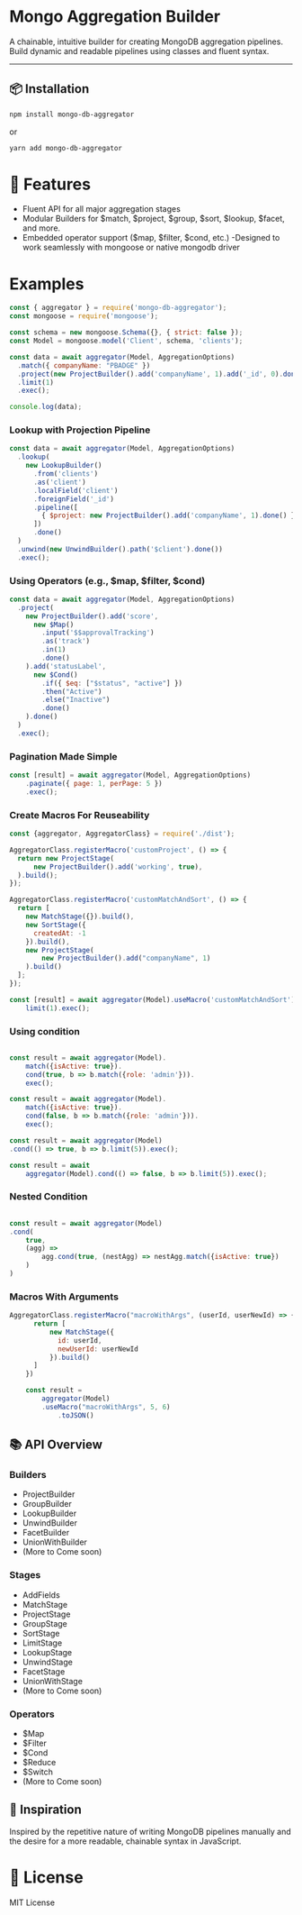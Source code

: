 # Mongo Aggregation Builder

A chainable, intuitive builder for creating MongoDB aggregation pipelines. Build dynamic and readable pipelines using classes and fluent syntax.

---

## 📦 Installation

```bash
npm install mongo-db-aggregator
```

or
```bash
yarn add mongo-db-aggregator
```

# 🚀 Features

- Fluent API for all major aggregation stages
- Modular Builders for $match, $project, $group, $sort, $lookup, $facet, and more.
- Embedded operator support ($map, $filter, $cond, etc.)
-Designed to work seamlessly with mongoose or native mongodb driver

# Examples

```javascript
const { aggregator } = require('mongo-db-aggregator');
const mongoose = require('mongoose');

const schema = new mongoose.Schema({}, { strict: false });
const Model = mongoose.model('Client', schema, 'clients');

const data = await aggregator(Model, AggregationOptions)
  .match({ companyName: "PBADGE" })
  .project(new ProjectBuilder().add('companyName', 1).add('_id', 0).done())
  .limit(1)
  .exec();

console.log(data);
```

### Lookup with Projection Pipeline
```javascript
const data = await aggregator(Model, AggregationOptions)
  .lookup(
    new LookupBuilder()
      .from('clients')
      .as('client')
      .localField('client')
      .foreignField('_id')
      .pipeline([
        { $project: new ProjectBuilder().add('companyName', 1).done() }
      ])
      .done()
  )
  .unwind(new UnwindBuilder().path('$client').done())
  .exec();
```

### Using Operators (e.g., $map, $filter, $cond)
```javascript
const data = await aggregator(Model, AggregationOptions)
  .project(
    new ProjectBuilder().add('score',
      new $Map()
        .input('$$approvalTracking')
        .as('track')
        .in(1)
        .done()
    ).add('statusLabel',
      new $Cond()
        .if({ $eq: ["$status", "active"] })
        .then("Active")
        .else("Inactive")
        .done()
    ).done()
  )
  .exec();
```

### Pagination Made Simple
```javascript
const [result] = await aggregator(Model, AggregationOptions)
    .paginate({ page: 1, perPage: 5 })
    .exec();
```
### Create Macros For Reuseability
```javascript
const {aggregator, AggregatorClass} = require('./dist');

AggregatorClass.registerMacro('customProject', () => {
  return new ProjectStage(
      new ProjectBuilder().add('working', true),
  ).build();
});

AggregatorClass.registerMacro('customMatchAndSort', () => {
  return [
    new MatchStage({}).build(),
    new SortStage({
      createdAt: -1
    }).build(),
    new ProjectStage(
        new ProjectBuilder().add("companyName", 1)
    ).build()
  ];
});

const [result] = await aggregator(Model).useMacro('customMatchAndSort').
    limit(1).exec();
```

### Using condition
```javascript

const result = await aggregator(Model).
    match({isActive: true}).
    cond(true, b => b.match({role: 'admin'})).
    exec();

const result = await aggregator(Model).
    match({isActive: true}).
    cond(false, b => b.match({role: 'admin'})).
    exec();

const result = await aggregator(Model)
.cond(() => true, b => b.limit(5)).exec();

const result = await 
    aggregator(Model).cond(() => false, b => b.limit(5)).exec();
```

### Nested Condition
```javascript

const result = await aggregator(Model)
.cond(
    true,
    (agg) => 
        agg.cond(true, (nestAgg) => nestAgg.match({isActive: true})
    )
)
```

### Macros With Arguments
```javascript
AggregatorClass.registerMacro("macroWithArgs", (userId, userNewId) => {
      return [
          new MatchStage({
            id: userId,
            newUserId: userNewId
          }).build()
      ]
    })

    const result =
        aggregator(Model)
        .useMacro("macroWithArgs", 5, 6)
            .toJSON()
```

## 📚 API Overview
### Builders
- ProjectBuilder
- GroupBuilder
- LookupBuilder
- UnwindBuilder
- FacetBuilder
- UnionWithBuilder
- (More to Come soon)

### Stages
- AddFields
- MatchStage
- ProjectStage
- GroupStage
- SortStage
- LimitStage
- LookupStage
- UnwindStage
- FacetStage
- UnionWithStage
- (More to Come soon)

### Operators
- $Map
- $Filter
- $Cond
- $Reduce
- $Switch
- (More to Come soon)

## 🧠 Inspiration
Inspired by the repetitive nature of writing MongoDB pipelines manually and the desire for a more readable, chainable syntax in JavaScript.

# 📄 License
MIT License